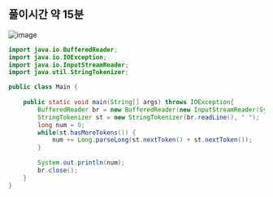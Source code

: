 ## 풀이시간 약 15분
![image](https://user-images.githubusercontent.com/92290312/186901527-6825d47b-ad79-494c-907c-e817d3f7339d.png)

```java
import java.io.BufferedReader;
import java.io.IOException;
import java.io.InputStreamReader;
import java.util.StringTokenizer;

public class Main {    
	 
    public static void main(String[] args) throws IOException{
        BufferedReader br = new BufferedReader(new InputStreamReader(System.in));
        StringTokenizer st = new StringTokenizer(br.readLine(), " ");
        long num = 0;
        while(st.hasMoreTokens()) {
        	num += Long.parseLong(st.nextToken() + st.nextToken()); 
        }
        
    	System.out.println(num);
        br.close();
    }
}
```

